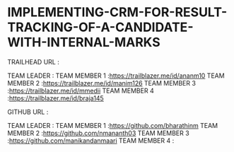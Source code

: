 # IMPLEMENTING-CRM-FOR-RESULT-TRACKING-OF-A-CANDIDATE-WITH-INTERNAL-MARKS
TRAILHEAD URL :

TEAM LEADER :
TEAM MEMBER 1 :https://trailblazer.me/id/ananm10
TEAM MEMBER 2 :https://trailblazer.me/id/manim126
TEAM MEMBER 3 :https://trailblazer.me/id/mmedii
TEAM MEMBER 4 :https://trailblazer.me/id/braja145

GITHUB URL :

TEAM LEADER :
TEAM MEMBER 1 :https://github.com/bharathinm
TEAM MEMBER 2 :https://github.com/nmananth03
TEAM MEMBER 3 :https://github.com/manikandanmaari
TEAM MEMBER 4 :
